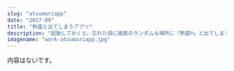 ```yaml
---
slug: "atsumoriapp"
date: "2017-09"
title: "熱盛と出てしまうアプリ"
description: "起動しておくと、忘れた頃に画面のランダムな場所に「熱盛®」と出てしまうアプリです。一時期Playストアのスポーツカテゴリ(大嘘)で1位を獲得しました。"
imagename: "work-atsumoriapp.jpg"
---
```

内容はないです。

